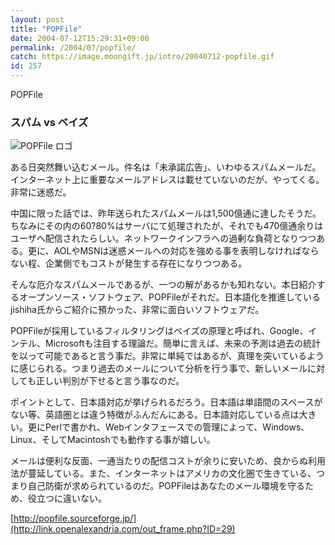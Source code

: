 ```yaml
---
layout: post
title: "POPFile"
date: 2004-07-12T15:29:31+09:00
permalink: /2004/07/popfile/
catch: https://image.moongift.jp/intro/20040712-popfile.gif
id: 257
---
```

POPFile  
<!--more-->

### スパム vs ベイズ
  

![POPFile ロゴ](https://image.moongift.jp/intro/20040712-popfile.gif "POPFile ロゴ")

  

ある日突然舞い込むメール。件名は「未承諾広告」、いわゆるスパムメールだ。インターネット上に重要なメールアドレスは載せていないのだが、やってくる。非常に迷惑だ。

  

中国に限った話では、昨年送られたスパムメールは1,500億通に達したそうだ。ちなみにその内の60?80%はサーバにて処理されたが、それでも470億通余りはユーザへ配信されたらしい。ネットワークインフラへの過剰な負荷となりつつある。更に、AOLやMSNは迷惑メールへの対応を強める事を表明しなければならない程、企業側でもコストが発生する存在になりつつある。

  

そんな厄介なスパムメールであるが、一つの解があるかも知れない。本日紹介するオープンソース・ソフトウェア、POPFileがそれだ。日本語化を推進しているjishiha氏からご紹介に預かった、非常に面白いソフトウェアだ。

  

POPFileが採用しているフィルタリングはベイズの原理と呼ばれ、Google、インテル、Microsoftも注目する理論だ。簡単に言えば、未来の予測は過去の統計を以って可能であると言う事だ。非常に単純ではあるが、真理を突いているように感じられる。つまり過去のメールについて分析を行う事で、新しいメールに対しても正しい判別が下せると言う事なのだ。

  

ポイントとして、日本語対応が挙げられるだろう。日本語は単語間のスペースがない等、英語圏とは違う特徴がふんだんにある。日本語対応している点は大きい。更にPerlで書かれ、Webインタフェースでの管理によって、Windows、Linux、そしてMacintoshでも動作する事が嬉しい。

  

メールは便利な反面、一通当たりの配信コストが余りに安いため、良からぬ利用法が蔓延している。また、インターネットはアメリカの文化圏で生きている、つまり自己防衛が求められているのだ。POPFileはあなたのメール環境を守るため、役立つに違いない。

  

[http://popfile.sourceforge.jp/](http://link.openalexandria.com/out_frame.php?ID=29)


